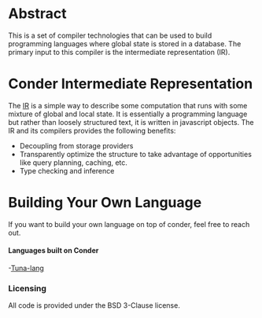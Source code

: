 
# Abstract

This is a set of compiler technologies that can be used to build programming languages where global state is stored in a database. The primary input to this compiler is the intermediate representation (IR).

# Conder Intermediate Representation

The [IR](conder_core/src/main/abstract/IR.ts) is a simple way to describe some computation that runs with some mixture of global and local state. It is essentially a programming language but rather than loosely structured text, it is written in javascript objects. The IR and its compilers provides the following benefits:
- Decoupling from storage providers
- Transparently optimize the structure to take advantage of opportunities like query planning, caching, etc.
- Type checking and inference

# Building Your Own Language 

If you want to build your own language on top of conder, feel free to reach out.

#### Languages built on Conder

-[Tuna-lang](https://github.com/Conder-Systems/tuna-lang)

### Licensing
All code is provided under the BSD 3-Clause license.